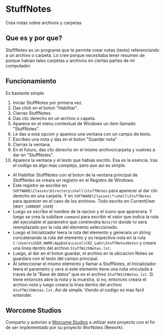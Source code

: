 # StuffNotes
Crea notas sobre archivos y carpetas

## Que es y por que?
StuffNotes es un programa que te permite crear notas (texto) referenciando a un archivo o carpeta.
Lo cree porque necesitaba tener resumen de porque habian tales carpetas o archivos en ciertas partes de mi computador.

## Funcionamiento
Es bastante simple.
1) Iniciar StuffNotes por primera vez.
2) Das click en el boton "Habilitar".
3) Cierras StuffNotes.
4) Das clic derecho en un archivo o capeta.
5) Aparece en el menu contextual de Windows un item llamado "StuffNotes".
6) Le das a esta opcion y aparece una ventana con un campo de texto.
7) Escribes una nota y das en el boton "Guardar nota"
8) Cierras la ventana.
9) En el futuro, das clic derecho en el mismo archivo/carpeta y vuelves a dar en "StuffNotes".
10) Aparece la ventana y el texto que habias escrito.
Esa es la esencia, tras el codigo es algo mas complejo, pero aun asi es simple.
- Al Habilitar StuffNotes con el boton de la ventana principal de StuffNotes se creara un registro en el Registro de Windows.
- Este registro se escribe en ```SOFTWARE\Classes\Directory\shell\StuffNotes``` para aparecer al dar clic derecho en una carpeta. Y en ```SOFTWARE\Classes\*\shell\StuffNotes``` para aparecer en el caso de los archivos. Todo escrito en CurrentUser (```HKEY_CURRENT_USER```)
- Luego se escribe el nombre de la opcion y el icono que aparecera. Y luego se crea la subllave ```command``` para escribir el valor que indica la ruta del ejecutable el parametro que contrendra ```Note|%V``` donde ```%V``` sera reemplazado por la ruta del elemento seleccionado.
- Luego el Inicializador leera la ruta del elemento y generara un string concatenando la ruta del elemento y su respectiva nota en la ruta ```C:\Users\USER_NAME\AppData\Local\CRZ_Labs\StuffNotesNotes``` y creara una linea dentro del archivo ```StuffWithNotes.lst```.
- Luego, al dar en el boton guardar, el archivo en la ubicacion Notes se guardara con el texto del campo principal.
- Al seleccionar el mismo elemento y llamar a StuffNotes, el Inicializador leera el parametro y vera si este elemento tiene una nota vinculada a traves de la "Base de datos" que es el archivo ```StuffWithNotes.lst```. Si tiene entonces abre la nota y la muestra, si no, entonces creara el archivo nota y luego creara la linea dentro del archivo ```StuffWithNotes.lst```.
Asi de simple. Viendo el codigo es mas facil entender.

## Worcome Studios
Comparto y autorizo a [Worcome Studios](http://worcomestudios.comule.com/) a utilizar este proyecto con el fin de ser implementado por su proyecto WorNotes (Rework).
